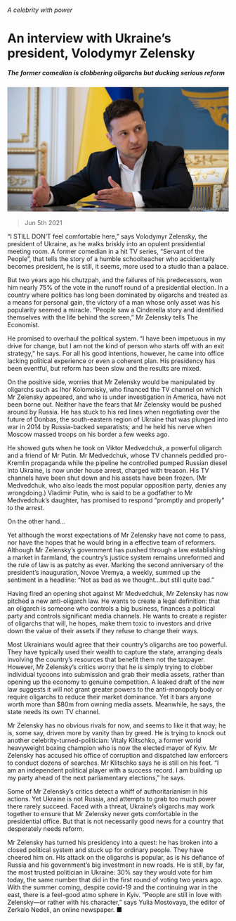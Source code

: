 ###### A celebrity with power

# An interview with Ukraine’s president, Volodymyr Zelensky 

##### The former comedian is clobbering oligarchs but ducking serious reform 

![image](images/20210605_EUP002_0.jpg) 

> Jun 5th 2021 

“I STILL DON’T feel comfortable here,” says Volodymyr Zelensky, the president of Ukraine, as he walks briskly into an opulent presidential meeting room. A former comedian in a hit TV series, “Servant of the People”, that tells the story of a humble schoolteacher who accidentally becomes president, he is still, it seems, more used to a studio than a palace.

But two years ago his chutzpah, and the failures of his predecessors, won him nearly 75% of the vote in the runoff round of a presidential election. In a country where politics has long been dominated by oligarchs and treated as a means for personal gain, the victory of a man whose only asset was his popularity seemed a miracle. “People saw a Cinderella story and identified themselves with the life behind the screen,” Mr Zelensky tells The Economist.


He promised to overhaul the political system. “I have been impetuous in my drive for change, but I am not the kind of person who starts off with an exit strategy,” he says. For all his good intentions, however, he came into office lacking political experience or even a coherent plan. His presidency has been eventful, but reform has been slow and the results are mixed.

On the positive side, worries that Mr Zelensky would be manipulated by oligarchs such as Ihor Kolomoisky, who financed the TV channel on which Mr Zelensky appeared, and who is under investigation in America, have not been borne out. Neither have the fears that Mr Zelensky would be pushed around by Russia. He has stuck to his red lines when negotiating over the future of Donbas, the south-eastern region of Ukraine that was plunged into war in 2014 by Russia-backed separatists; and he held his nerve when Moscow massed troops on his border a few weeks ago.

He showed guts when he took on Viktor Medvedchuk, a powerful oligarch and a friend of Mr Putin. Mr Medvedchuk, whose TV channels peddled pro-Kremlin propaganda while the pipeline he controlled pumped Russian diesel into Ukraine, is now under house arrest, charged with treason. His TV channels have been shut down and his assets have been frozen. (Mr Medvedchuk, who also leads the most popular opposition party, denies any wrongdoing.) Vladimir Putin, who is said to be a godfather to Mr Medvedchuk’s daughter, has promised to respond “promptly and properly” to the arrest.

On the other hand…

Yet although the worst expectations of Mr Zelensky have not come to pass, nor have the hopes that he would bring in a effective team of reformers. Although Mr Zelensky’s government has pushed through a law establishing a market in farmland, the country’s justice system remains unreformed and the rule of law is as patchy as ever. Marking the second anniversary of the president’s inauguration, Novoe Vremya, a weekly, summed up the sentiment in a headline: “Not as bad as we thought…but still quite bad.”

Having fired an opening shot against Mr Medvedchuk, Mr Zelensky has now pitched a new anti-oligarch law. He wants to create a legal definition: that an oligarch is someone who controls a big business, finances a political party and controls significant media channels. He wants to create a register of oligarchs that will, he hopes, make them toxic to investors and drive down the value of their assets if they refuse to change their ways.

Most Ukrainians would agree that their country’s oligarchs are too powerful. They have typically used their wealth to capture the state, arranging deals involving the country’s resources that benefit them not the taxpayer. However, Mr Zelensky’s critics worry that he is simply trying to clobber individual tycoons into submission and grab their media assets, rather than opening up the economy to genuine competition. A leaked draft of the new law suggests it will not grant greater powers to the anti-monopoly body or require oligarchs to reduce their market dominance. Yet it bars anyone worth more than $80m from owning media assets. Meanwhile, he says, the state needs its own TV channel.

Mr Zelensky has no obvious rivals for now, and seems to like it that way; he is, some say, driven more by vanity than by greed. He is trying to knock out another celebrity-turned-politician: Vitaly Klitschko, a former world heavyweight boxing champion who is now the elected mayor of Kyiv. Mr Zelensky has accused his office of corruption and dispatched law enforcers to conduct dozens of searches. Mr Klitschko says he is still on his feet. “I am an independent political player with a success record. I am building up my party ahead of the next parliamentary elections,” he says.

Some of Mr Zelensky’s critics detect a whiff of authoritarianism in his actions. Yet Ukraine is not Russia, and attempts to grab too much power there rarely succeed. Faced with a threat, Ukraine’s oligarchs may work together to ensure that Mr Zelensky never gets comfortable in the presidential office. But that is not necessarily good news for a country that desperately needs reform.

Mr Zelensky has turned his presidency into a quest: he has broken into a closed political system and stuck up for ordinary people. They have cheered him on. His attack on the oligarchs is popular, as is his defiance of Russia and his government’s big investment in new roads. He is still, by far, the most trusted politician in Ukraine: 30% say they would vote for him today, the same number that did in the first round of voting two years ago. With the summer coming, despite covid-19 and the continuing war in the east, there is a feel-good atmo sphere in Kyiv. “People are still in love with Zelensky—or rather with his character,” says Yulia Mostovaya, the editor of Zerkalo Nedeli, an online newspaper. ■

